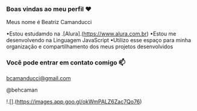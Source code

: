 ### Boas vindas ao meu perfil ❤️

Meus nome é Beatriz Camanducci 

•Estou estudamdo na .[Alura].(https://www.alura.com.br)
•Estou me desenvolvendo na Linguagem JavaScript
•Utilizo esse espaço para minha organização e compartilhamento dos meus projetos desenvolvidos

### Você pode entrar em contato comigo 📫

bcamanducci@gmail.com 

@behcaman

!.[].(https://images.app.goo.gl/okWmPALZ6Zac7Qo76)
